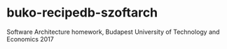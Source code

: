 # buko-recipedb-szoftarch
Software Architecture homework, Budapest University of Technology and Economics 2017
